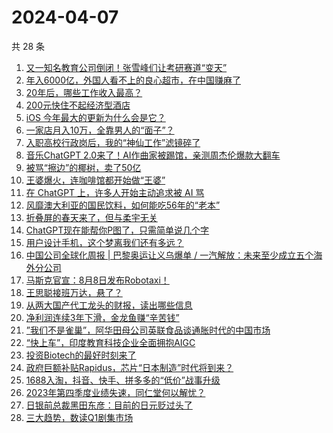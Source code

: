 # 2024-04-07

共 28 条

<!-- BEGIN 36KR -->
<!-- 最后更新时间 2024-04-07 07:01:01 +0800 -->
1. [又一知名教育公司倒闭！张雪峰们让考研赛道“变天”](https://36kr.com/p/2720177831491459)
1. [年入6000亿，外国人看不上的良心超市，在中国赚麻了](https://36kr.com/p/2720159557465985)
1. [20年后，哪些工作收入最高？](https://36kr.com/p/2576264515396996)
1. [200元快住不起经济型酒店](https://36kr.com/p/2718819582802049)
1. [iOS 今年最大的更新为什么会是它？](https://36kr.com/p/2721506936469381)
1. [一家店月入10万，全靠男人的“面子”？](https://36kr.com/p/2721523570620551)
1. [入职高校行政岗后，我的“神仙工作”滤镜碎了](https://36kr.com/p/2721502403737732)
1. [音乐ChatGPT 2.0来了！AI作曲家被踢馆，亲测周杰伦爆款大翻车](https://36kr.com/p/2718737449433217)
1. [被骂“擦边”的椰树，卖了50亿](https://36kr.com/p/2721516671449225)
1. [王婆爆火，连咖啡馆都开始做“王婆”](https://36kr.com/p/2721359567976578)
1. [在 ChatGPT 上，许多人开始主动追求被 AI 骂](https://36kr.com/p/2720300573276035)
1. [风靡澳大利亚的国民饮料，如何能吃56年的“老本”](https://36kr.com/p/2721254796801924)
1. [折叠屏的春天来了，但与柔宇无关](https://36kr.com/p/2717800181977730)
1. [ChatGPT现在能帮你P图了，只需简单说几个字](https://36kr.com/p/2718614372874117)
1. [用户设计手机，这个梦离我们还有多远？](https://36kr.com/p/2700789567361671)
1. [中国公司全球化周报 | 巴黎奥运让义乌爆单 / 一汽解放：未来至少成立五个海外分公司](https://36kr.com/p/2720692390950784)
1. [马斯克官宣：8月8日发布Robotaxi！](https://36kr.com/p/2721261316225155)
1. [王思聪接班万达，悬了？](https://36kr.com/p/2717833926546048)
1. [从两大国产代工龙头的财报，读出哪些信息](https://36kr.com/p/2717581593901188)
1. [净利润连续3年下滑，金龙鱼赚“辛苦钱”](https://36kr.com/p/2705510700955781)
1. [”我们不是雀巢”，阿华田母公司英联食品谈通胀时代的中国市场](https://36kr.com/p/2717713134106761)
1. [“快上车”，印度教育科技企业全面拥抱AIGC](https://36kr.com/p/2718480926046337)
1. [投资Biotech的最好时刻来了](https://36kr.com/p/2718397879154824)
1. [政府巨额补贴Rapidus，芯片“日本制造”时代将到来？](https://36kr.com/p/2718418417039235)
1. [1688入淘，抖音、快手、拼多多的“低价”战事升级](https://36kr.com/p/2710765160528007)
1. [2023年第四季度业绩失速，同仁堂何以解忧？](https://36kr.com/p/2717747451606915)
1. [日银前总裁黑田东彦：目前的日元贬过头了](https://36kr.com/p/2718417486559110)
1. [三大趋势，数读Q1剧集市场](https://36kr.com/p/2717721404962697)
<!-- END 36KR -->